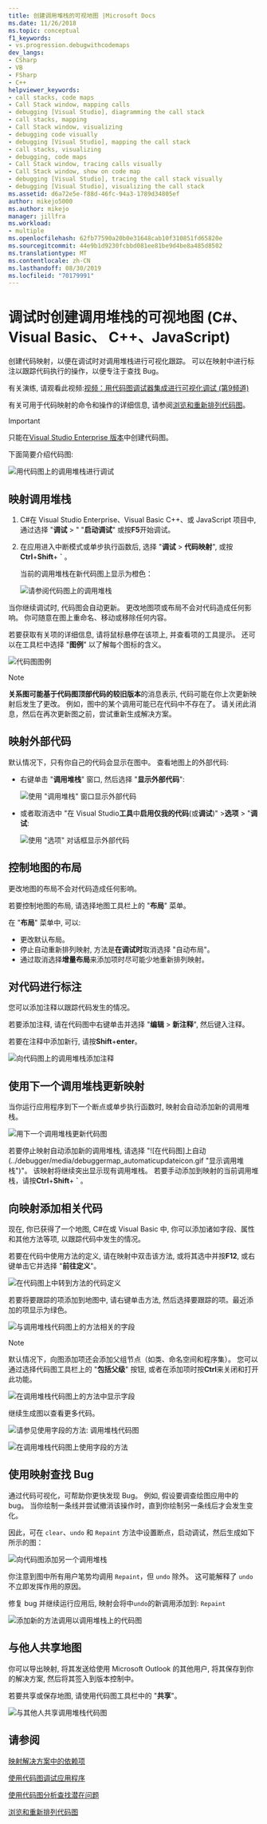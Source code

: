 ```yaml
---
title: 创建调用堆栈的可视地图 |Microsoft Docs
ms.date: 11/26/2018
ms.topic: conceptual
f1_keywords:
- vs.progression.debugwithcodemaps
dev_langs:
- CSharp
- VB
- FSharp
- C++
helpviewer_keywords:
- call stacks, code maps
- Call Stack window, mapping calls
- debugging [Visual Studio], diagramming the call stack
- call stacks, mapping
- Call Stack window, visualizing
- debugging code visually
- debugging [Visual Studio], mapping the call stack
- call stacks, visualizing
- debugging, code maps
- Call Stack window, tracing calls visually
- Call Stack window, show on code map
- debugging [Visual Studio], tracing the call stack visually
- debugging [Visual Studio], visualizing the call stack
ms.assetid: d6a72e5e-f88d-46fc-94a3-1789d34805ef
author: mikejo5000
ms.author: mikejo
manager: jillfra
ms.workload:
- multiple
ms.openlocfilehash: 62fb77590a20b0e31648cab10f310851fd65820e
ms.sourcegitcommit: 44e9b1d9230fcbbd081ee81be9d4be8a485d8502
ms.translationtype: MT
ms.contentlocale: zh-CN
ms.lasthandoff: 08/30/2019
ms.locfileid: "70179991"
---
```

# <a name="create-a-visual-map-of-the-call-stack-while-debugging-c-visual-basic-c-javascript"></a>调试时创建调用堆栈的可视地图 (C#、Visual Basic、 C++、JavaScript)

创建代码映射，以便在调试时对调用堆栈进行可视化跟踪。 可以在映射中进行标注以跟踪代码执行的操作，以便专注于查找 Bug。

有关演练, 请观看此视频:[视频：用代码图调试器集成进行可视化调试 (第9频道)](http://go.microsoft.com/fwlink/?LinkId=293418)

有关可用于代码映射的命令和操作的详细信息, 请参阅[浏览和重新排列代码图](../modeling/browse-and-rearrange-code-maps.md)。

>[!IMPORTANT]
>只能在[Visual Studio Enterprise 版本](https://visualstudio.microsoft.com/downloads)中创建代码图。

下面简要介绍代码图:

 ![用代码图上的调用堆栈进行调试](../debugger/media/debuggermap_overview.png "DebuggerMap_Overview")

## <a name="MapStack"></a>映射调用堆栈

1. C#在 Visual Studio Enterprise、Visual Basic C++、或 JavaScript 项目中, 通过选择 "**调试** > " "**启动调试**" 或按**F5**开始调试。

1. 在应用进入中断模式或单步执行函数后, 选择 "**调试** > **代码映射**", 或按**Ctrl**+**Shift**+ **`** 。

   当前的调用堆栈在新代码图上显示为橙色：

   ![请参阅代码图上的调用堆栈](../debugger/media/debuggermap_seeundocallstack.png "DebuggerMap_SeeUndoCallStack")

当你继续调试时, 代码图会自动更新。 更改地图项或布局不会对代码造成任何影响。 你可随意在图上重命名、移动或移除任何内容。

若要获取有关项的详细信息, 请将鼠标悬停在该项上, 并查看项的工具提示。 还可以在工具栏中选择 "**图例**" 以了解每个图标的含义。

![代码图图例](../debugger/media/debuggermap_showlegend.png "代码图图例")

>[!NOTE]
>**关系图可能基于代码图顶部代码的较旧版本**的消息表示, 代码可能在你上次更新映射后发生了更改。 例如，图中的某个调用可能已在代码中不存在了。 请关闭此消息，然后在再次更新图之前，尝试重新生成解决方案。

## <a name="map-external-code"></a>映射外部代码

默认情况下，只有你自己的代码会显示在图中。 查看地图上的外部代码:

- 右键单击 "**调用堆栈**" 窗口, 然后选择 "**显示外部代码**":

  ![使用 "调用堆栈" 窗口显示外部代码](../debugger/media/debuggermap_callstackmenu.png "DebuggerMap_CallStackMenu")
- 或者取消选中 "在 Visual Studio**工具**中**启用仅我的代码**(或**调试**)" >**选项** > "**调试**:

  ![使用 "选项" 对话框显示外部代码](../debugger/media/debuggermap_debugoptions.png "DebuggerMap_DebugOptions")

## <a name="control-the-maps-layout"></a>控制地图的布局

更改地图的布局不会对代码造成任何影响。

若要控制地图的布局, 请选择地图工具栏上的 "**布局**" 菜单。

在 "**布局**" 菜单中, 可以:

- 更改默认布局。
- 停止自动重新排列映射, 方法是**在调试时**取消选择 "自动布局"。
- 通过取消选择**增量布局**来添加项时尽可能少地重新排列映射。

## <a name="MakeNotes"></a>对代码进行标注

您可以添加注释以跟踪代码发生的情况。

若要添加注释, 请在代码图中右键单击并选择 "**编辑** > **新注释**", 然后键入注释。

若要在注释中添加新行, 请按**Shift**+**enter**。

 ![向代码图上的调用堆栈添加注释](../debugger/media/debuggermap_addcomment.png "DebuggerMap_AddComment")

## <a name="UpdateMap"></a>使用下一个调用堆栈更新映射

当你运行应用程序到下一个断点或单步执行函数时, 映射会自动添加新的调用堆栈。

![用下一个调用堆栈更新代码图](../debugger/media/debuggermap_addclearcallstack.png "DebuggerMap_AddClearCallStack")

若要停止映射自动添加新的调用堆栈, 请选择 "![在代码图]上自动(../debugger/media/debuggermap_automaticupdateicon.gif "显示调用堆栈")"。 该映射将继续突出显示现有调用堆栈。 若要手动添加到映射的当前调用堆栈，请按**Ctrl**+**Shift**+ **`** 。

## <a name="AddRelatedCode"></a>向映射添加相关代码

现在, 你已获得了一个地图, C#在或 Visual Basic 中, 你可以添加诸如字段、属性和其他方法等项, 以跟踪代码中发生的情况。

若要在代码中使用方法的定义, 请在映射中双击该方法, 或将其选中并按**F12**, 或右键单击它并选择 "**前往定义**"。

![在代码图上中转到方法的代码定义](../debugger/media/debuggermap_gotocodedefinition.png "DebuggerMap_GoToCodeDefinition")

若要将要跟踪的项添加到地图中, 请右键单击方法, 然后选择要跟踪的项。最近添加的项显示为绿色。

![与调用堆栈代码图上的方法相关的字段](../debugger/media/debuggermap_showedfields.png "DebuggerMap_ShowedFields")

>[!NOTE]
>默认情况下，向图添加项还会添加父组节点（如类、命名空间和程序集）。 您可以通过选择代码图工具栏上的 "**包括父级**" 按钮, 或者在添加项时按**Ctrl**来关闭和打开此功能。

![在调用堆栈代码图上的方法中显示字段](../debugger/media/debuggermap_showfields.png "DebuggerMap_ShowFields")

继续生成图以查看更多代码。

 ![请参见使用字段的方法: 调用堆栈代码图](../debugger/media/debuggermap_findallreferences.png "DebuggerMap_FindAllReferences")

 ![在调用堆栈代码图上使用字段的方法](../debugger/media/debuggermap_foundallreferences.png "DebuggerMap_FoundAllReferences")

## <a name="FindBugs"></a>使用映射查找 Bug
 通过代码可视化，可帮助你更快发现 Bug。 例如, 假设要调查绘图应用中的 bug。 当你绘制一条线并尝试撤消该操作时，直到你绘制另一条线后才会发生变化。

 因此，可在 `clear`、`undo` 和 `Repaint` 方法中设置断点，启动调试，然后生成如下所示的图：

 ![向代码图添加另一个调用堆栈](../debugger/media/debuggermap_addpaintobjectcallstack.png "DebuggerMap_AddPaintObjectCallStack")

 你注意到图中所有用户笔势均调用 `Repaint`，但 `undo` 除外。 这可能解释了 `undo` 不立即发挥作用的原因。

 修复 bug 并继续运行应用后, 映射会将中`undo`的新调用添加到: `Repaint`

 ![添加新的方法调用以调用堆栈上的代码图](../debugger/media/debuggermap_addnewcallforrepaint.png "DebuggerMap_AddNewCallForRepaint")

## <a name="share-the-map-with-others"></a>与他人共享地图

你可以导出映射, 将其发送给使用 Microsoft Outlook 的其他用户, 将其保存到你的解决方案, 然后将其签入到版本控制中。

若要共享或保存地图, 请使用代码图工具栏中的 "**共享**"。

![与其他人共享调用堆栈代码图](../debugger/media/debuggermap_sharewithothers.png "与其他人共享调用堆栈代码图")

## <a name="see-also"></a>请参阅
[映射解决方案中的依赖项](../modeling/map-dependencies-across-your-solutions.md)

[使用代码图调试应用程序](../modeling/use-code-maps-to-debug-your-applications.md)

[使用代码图分析查找潜在问题](../modeling/find-potential-problems-using-code-map-analyzers.md)

[浏览和重新排列代码图](../modeling/browse-and-rearrange-code-maps.md)
